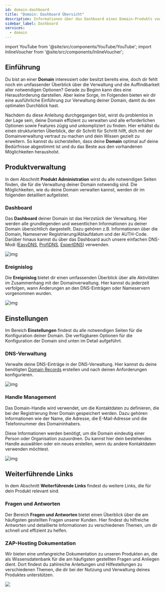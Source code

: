 ```yaml
---
id: domain-dashboard
title: "Domain: Dashboard Übersicht"
description: Informationen über das Dashboard eines Domain-Produkts von ZAP-Hosting - ZAP-Hosting.com Dokumentation
sidebar_label: Dashboard
services:
  - domain
---
```


import YouTube from '@site/src/components/YouTube/YouTube';
import InlineVoucher from '@site/src/components/InlineVoucher';

## Einführung

Du bist an einer **Domain** interessiert oder besitzt bereits eine, doch dir fehlt noch ein umfassender Überblick über die Verwaltung und die Auffindbarkeit aller notwendigen Optionen? Gerade zu Beginn kann dies eine Herausforderung darstellen. Aber keine Sorge, im Folgenden bieten wir dir eine ausführliche Einführung zur Verwaltung deiner Domain, damit du den optimalen Durchblick hast.

Nachdem du diese Anleitung durchgegangen bist, wirst du problemlos in der Lage sein, deine Domain effizient zu verwalten und alle erforderlichen Optionen sowie Features zügig und unkompliziert zu finden. Hier erhältst du einen strukturierten Überblick, der dir Schritt für Schritt hilft, dich mit der Domainverwaltung vertraut zu machen und dein Wissen gezielt zu erweitern. So kannst du sicherstellen, dass deine **Domain** optimal auf deine Bedürfnisse abgestimmt ist und du das Beste aus den vorhandenen Möglichkeiten herausholst.



## Produktverwaltung

In dem Abschnitt **Produkt Administration** wirst du alle notwendigen Seiten finden, die für die Verwaltung deiner Domain notwendig sind. Die Möglichkeiten, wie du deine Domain verwalten kannst, werden dir im folgenden detailliert aufgelistet.



### Dashboard

Das **Dashboard** deiner Domain ist das Herzstück der Verwaltung. Hier werden alle grundlegenden und wesentlichen Informationen zu deiner Domain übersichtlich dargestellt. Dazu gehören z.B. Informationen über die Domain, Nameserver Registrierung/Ablaufdatum und der AUTH-Code. Darüber hinaus kannst du über das Dashboard auch unsere einfachen DNS-Modi ([EasyDNS](domain-easydns.md), [ProfiDNS](domain-profidns.md), [ExpertDNS](domain-expertdns)) verwenden. 

![img](https://screensaver01.zap-hosting.com/index.php/s/xQww62Noja46TED/preview)




### Ereignislog

Die **Ereignislog** bietet dir einen umfassenden Überblick über alle Aktivitäten im Zusammenhang mit der Domainverwaltung. Hier kannst du jederzeit verfolgen, wann Änderungen an den DNS-Einträgen oder Nameservern vorgenommen wurden. 

![img](https://screensaver01.zap-hosting.com/index.php/s/2Tfirza5nkm6jzr/preview)




## Einstellungen

Im Bereich **Einstellungen** findest du alle notwendigen Seiten für die Konfiguration deiner Domain. Die verfügbaren Optionen für die Konfiguration der Domain sind unten im Detail aufgeführt.



### DNS-Verwaltung

Verwalte deine DNS-Einträge in der DNS-Verwaltung. Hier kannst du deine benötigten [Domain Records](domain-records.md) erstellen und nach deinen Anforderungen konfigurieren. 

![img](https://screensaver01.zap-hosting.com/index.php/s/eSFEN9sLkKfcHPb/preview)

### Handle Management

Das Domain-Handle wird verwendet, um die Kontaktdaten zu definieren, die bei der Registrierung Ihrer Domain gespeichert werden. Dazu gehören Informationen wie der Name, die Adresse, die E-Mail-Adresse und die Telefonnummer des Domaininhabers.

Diese Informationen werden benötigt, um die Domain eindeutig einer Person oder Organisation zuzuordnen. Du kannst hier dein bestehendes Handle auswählen oder ein neues erstellen, wenn du andere Kontaktdaten verwenden möchtest.

![img](https://screensaver01.zap-hosting.com/index.php/s/DWKmQqPQ3B2DwD9/preview)



## Weiterführende Links
In dem Abschnitt **Weiterführende Links** findest du weitere Links, die für dein Produkt relevant sind. 

### Fragen und Antworten
Der Bereich **Fragen und Antworten** bietet einen Überblick über die am häufigsten gestellten Fragen unserer Kunden. Hier findest du hilfreiche Antworten und detaillierte Informationen zu verschiedenen Themen, um dir schnell und effizient zu helfen.

### ZAP-Hosting Dokumentation

Wir bieten eine umfangreiche Dokumentation zu unseren Produkten an, die als Wissensdatenbank für die am häufigsten gestellten Fragen und Anliegen dient. Dort findest du zahlreiche Anleitungen und Hilfestellungen zu verschiedenen Themen, die dir bei der Nutzung und Verwaltung deines Produktes unterstützen.

![](https://screensaver01.zap-hosting.com/index.php/s/a9ccomokEwYfPbo/preview)

<InlineVoucher />
